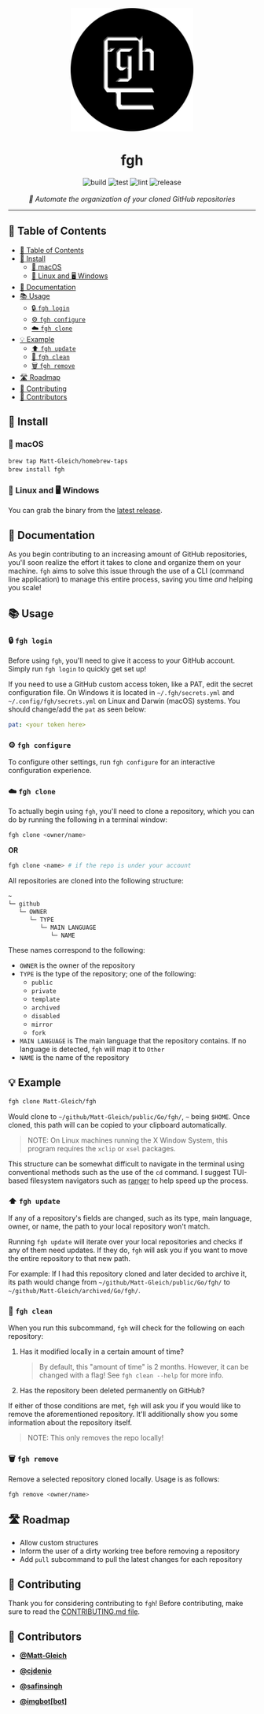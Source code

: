 <!-- DO NOT REMOVE - contributor_list:data:start:["Matt-Gleich", "cjdenio", "safinsingh", "imgbot[bot]"]:end -->

<div align="center">

<img alt="logo" src="./images/Entire%20Logo.png" height="250px">

<h1>fgh</h1>

<img alt="build" src="https://github.com/Matt-Gleich/fgh/workflows/build/badge.svg" />
<img alt="test" src="https://github.com/Matt-Gleich/fgh/workflows/test/badge.svg" />
<img alt="lint" src="https://github.com/Matt-Gleich/fgh/workflows/lint/badge.svg" />
<img alt="release" src="https://github.com/Matt-Gleich/fgh/workflows/release/badge.svg" />
<br />
<br />
<i>📁 Automate the organization of your cloned GitHub repositories</i>

</div>

<hr />

## 📜 Table of Contents

- [📜 Table of Contents](#-table-of-contents)
- [🚀 Install](#-install)
  - [🍎 macOS](#-macos)
  - [🐧 Linux and 🖥 Windows](#-linux-and--windows)
- [📖 Documentation](#-documentation)
- [📚 Usage](#-usage)
  - [🔒 `fgh login`](#-fgh-login)
  - [⚙️ `fgh configure`](#️-fgh-configure)
  - [☁️ `fgh clone`](#️-fgh-clone)
- [💡 Example](#-example)
  - [⬆️ `fgh update`](#️-fgh-update)
  - [🧼 `fgh clean`](#-fgh-clean)
  - [🗑 `fgh remove`](#-fgh-remove)
- [🛣 Roadmap](#-roadmap)
- [🙌 Contributing](#-contributing)
- [👥 Contributors](#-contributors)

## 🚀 Install

### 🍎 macOS

```bash
brew tap Matt-Gleich/homebrew-taps
brew install fgh
```

### 🐧 Linux and 🖥 Windows

You can grab the binary from the [latest release](https://github.com/Matt-Gleich/fgh/releases/latest).

## 📖 Documentation

As you begin contributing to an increasing amount of GitHub repositories, you'll soon realize the effort it takes to clone and organize them on your machine. `fgh` aims to solve this issue through the use of a CLI (command line application) to manage this entire process, saving you time _and_ helping you scale!

## 📚 Usage

### 🔒 `fgh login`

Before using `fgh`, you'll need to give it access to your GitHub account. Simply run `fgh login` to quickly get set up!

If you need to use a GitHub custom access token, like a PAT, edit the secret configuration file. On Windows it is located in `~/.fgh/secrets.yml` and `~/.config/fgh/secrets.yml` on Linux and Darwin (macOS) systems. You should change/add the `pat` as seen below:

```yaml
pat: <your token here>
```

### ⚙️ `fgh configure`

To configure other settings, run `fgh configure` for an interactive configuration experience.

### ☁️ `fgh clone`

To actually begin using `fgh`, you'll need to clone a repository, which you can do by running the following in a terminal window:

```bash
fgh clone <owner/name>
```

**OR**

```bash
fgh clone <name> # if the repo is under your account
```

All repositories are cloned into the following structure:

```
~
└─ github
   └─ OWNER
      └─ TYPE
         └─ MAIN LANGUAGE
            └─ NAME
```

These names correspond to the following:

- `OWNER` is the owner of the repository
- `TYPE` is the type of the repository; one of the following:
  - `public`
  - `private`
  - `template`
  - `archived`
  - `disabled`
  - `mirror`
  - `fork`
- `MAIN LANGUAGE` is The main language that the repository contains. If no language is detected, `fgh` will map it to `Other`
- `NAME` is the name of the repository

## 💡 Example

```bash
fgh clone Matt-Gleich/fgh
```

Would clone to `~/github/Matt-Gleich/public/Go/fgh/`, `~` being `$HOME`. Once cloned, this path will can be copied to your clipboard automatically.

> NOTE: On Linux machines running the X Window System, this program requires the `xclip` or `xsel` packages.

This structure can be somewhat difficult to navigate in the terminal using conventional methods such as the use of the `cd` command. I suggest TUI-based filesystem navigators such as [ranger](https://github.com/ranger/ranger) to help speed up the process.

### ⬆️ `fgh update`

If any of a repository's fields are changed, such as its type, main language, owner, or name, the path to your local repository won't match.

Running `fgh update` will iterate over your local repositories and checks if any of them need updates. If they do, `fgh` will ask you if you want to move the entire repository to that new path.

For example: If I had this repository cloned and later decided to archive it, its path would change from `~/github/Matt-Gleich/public/Go/fgh/` to `~/github/Matt-Gleich/archived/Go/fgh/`.

### 🧼 `fgh clean`

When you run this subcommand, `fgh` will check for the following on each repository:

1. Has it modified locally in a certain amount of time?
   > By default, this "amount of time" is 2 months. However, it can be changed with a flag! See `fgh clean --help` for more info.
2. Has the repository been deleted permanently on GitHub?

If either of those conditions are met, `fgh` will ask you if you would like to remove the aforementioned repository. It'll additionally show you some information about the repository itself.

> NOTE: This only removes the repo locally!

### 🗑 `fgh remove`

Remove a selected repository cloned locally. Usage is as follows:

```bash
fgh remove <owner/name>
```

## 🛣 Roadmap

- Allow custom structures
- Inform the user of a dirty working tree before removing a repository
- Add `pull` subcommand to pull the latest changes for each repository

## 🙌 Contributing

Thank you for considering contributing to `fgh`! Before contributing, make sure to read the [CONTRIBUTING.md file](https://github.com/Matt-Gleich/fgh/blob/master/CONTRIBUTING.md).

<!-- DO NOT REMOVE - contributor_list:start -->
## 👥 Contributors


- **[@Matt-Gleich](https://github.com/Matt-Gleich)**

- **[@cjdenio](https://github.com/cjdenio)**

- **[@safinsingh](https://github.com/safinsingh)**

- **[@imgbot[bot]](https://github.com/apps/imgbot)**

<!-- DO NOT REMOVE - contributor_list:end -->

